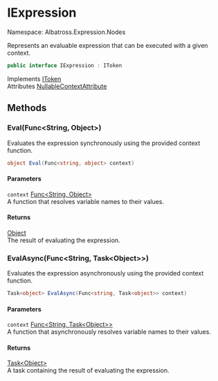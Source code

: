 # IExpression

Namespace: Albatross.Expression.Nodes

Represents an evaluable expression that can be executed with a given context.

```csharp
public interface IExpression : IToken
```

Implements [IToken](./albatross.expression.nodes.itoken.md)<br>
Attributes [NullableContextAttribute](https://docs.microsoft.com/en-us/dotnet/api/system.runtime.compilerservices.nullablecontextattribute)

## Methods

### **Eval(Func&lt;String, Object&gt;)**

Evaluates the expression synchronously using the provided context function.

```csharp
object Eval(Func<string, object> context)
```

#### Parameters

`context` [Func&lt;String, Object&gt;](https://docs.microsoft.com/en-us/dotnet/api/system.func-2)<br>
A function that resolves variable names to their values.

#### Returns

[Object](https://docs.microsoft.com/en-us/dotnet/api/system.object)<br>
The result of evaluating the expression.

### **EvalAsync(Func&lt;String, Task&lt;Object&gt;&gt;)**

Evaluates the expression asynchronously using the provided context function.

```csharp
Task<object> EvalAsync(Func<string, Task<object>> context)
```

#### Parameters

`context` [Func&lt;String, Task&lt;Object&gt;&gt;](https://docs.microsoft.com/en-us/dotnet/api/system.func-2)<br>
A function that asynchronously resolves variable names to their values.

#### Returns

[Task&lt;Object&gt;](https://docs.microsoft.com/en-us/dotnet/api/system.threading.tasks.task-1)<br>
A task containing the result of evaluating the expression.

